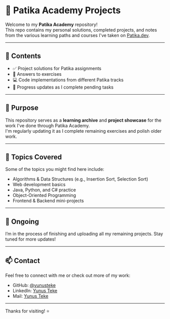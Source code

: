 # 📘 Patika Academy Projects

Welcome to my **Patika Academy** repository!  
This repo contains my personal solutions, completed projects, and notes from the various learning paths and courses I've taken on [Patika.dev](https://www.patika.dev).

---

## 📂 Contents

- ✅ Project solutions for Patika assignments
- 📝 Answers to exercises
- 💻 Code implementations from different Patika tracks
- 🚀 Progress updates as I complete pending tasks

---

## 🎯 Purpose

This repository serves as a **learning archive** and **project showcase** for the work I've done through Patika Academy.  
I'm regularly updating it as I complete remaining exercises and polish older work.

---

## 🧠 Topics Covered

Some of the topics you might find here include:

- Algorithms & Data Structures (e.g., Insertion Sort, Selection Sort)
- Web development basics
- Java, Python, and C# practice
- Object-Oriented Programming
- Frontend & Backend mini-projects

---

## 🚧 Ongoing

I’m in the process of finishing and uploading all my remaining projects. Stay tuned for more updates!

---

## 📫 Contact

Feel free to connect with me or check out more of my work:

- GitHub: [@yunusteke](https://github.com/yunusteke)
- LinkedIn: [Yunus Teke](https://www.linkedin.com/in/yunusteke)
- Mail: [Yunus Teke](yunus.teke@metu.edu.tr)

---

Thanks for visiting! ⭐  
